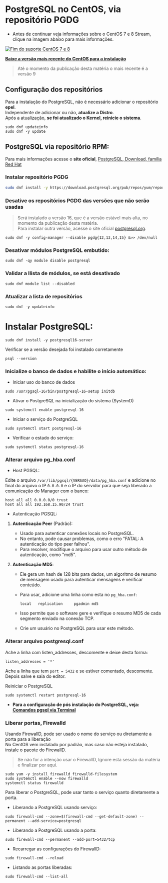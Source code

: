 # PostgreSQL no CentOS, via repositório PGDG

- Antes de continuar veja informações sobre o CentOS 7 e 8 Stream, clique na imagem abaixo para mais informações.

[![Fim do suporte CentOS 7 e 8](https://i.imgur.com/Zpk4dzc.png)](https://blog.centos.org/2023/04/end-dates-are-coming-for-centos-stream-8-and-centos-linux-7/)

[**Baixe a versão mais recente do CentOS para a instalação**](https://www.centos.org/download/#centos-stream)
> Até o momento da publicação desta matéria o mais recente é a versão 9

## Configuração dos repositórios 

Para a instalação do PostgreSQL, não é necessário adicionar o repositório **epel**.  
Independente de adicionar ou não, **atualize a Distro**.  
Após a atualização, **se foi atualizado o Kernel, reinicie o sistema**.  

```
sudo dnf updateinfo
sudo dnf -y update
```

## PostgreSQL via repositório RPM:

Para mais informações acesse o **site oficial**, [PostgreSQL, Download, família Red Hat](https://www.postgresql.org/download/linux/redhat/)

### Instalar repositório PGDG

```bash
sudo dnf install -y https://download.postgresql.org/pub/repos/yum/reporpms/EL-9-x86_64/pgdg-redhat-repo-latest.noarch.rpm
```

### Desative os repositórios PGDG das versões que não serão usadas
>Será instalado a versão 16, que é a versão estável mais alta, no momento da publicação desta matéria.  
>Para instalar outra versão, acesse o site oficial [postgresql.org](https://www.postgresql.org/).  

```
sudo dnf -y config-manager --disable pgdg{12,13,14,15} &>> /dev/null
```

### Desativar módulos PostgreSQL embutido:

```
sudo dnf -qy module disable postgresql
```

### Validar a llista de módulos, se está desativado

```
sudo dnf module list --disabled
```

### Atualizar a lista de repositórios

```
sudo dnf -y updateinfo
```

# Instalar PostgreSQL:

```
sudo dnf install -y postgresql16-server
```

Verificar se a versão desejada foi instalado corretamente  

```
psql --version
```

### Inicialize o banco de dados e habilite o início automático:

- Iniciar uso do banco de dados

```
sudo /usr/pgsql-16/bin/postgresql-16-setup initdb
```

- Ativar o PostgreSQL na inicialização do sistema (SystemD)

```
sudo systemctl enable postgresql-16
```

- Iniciar o serviço do PostgreSQL

```
sudo systemctl start postgresql-16
```

- Verificar o estado do serviço:

```
sudo systemctl status postgresql-16
```

### Alterar arquivo pg_hba.conf  

- Host PGSQL:
  
Edite o arquivo `/var/lib/pgsql/{VERSAO}/data/pg_hba.conf` e adicione no final do arquivo o IP `0.0.0.0` e o IP do servidor para que seja liberado a comunicação do Manager com o banco:



```
host all all 0.0.0.0/0 trust
host all all 192.168.15.90/24 trust
```

- Autenticação PGSQL:

1. **Autenticação Peer** (Padrão):
   - Usado para autenticar conexões locais no PostgreSQL.
   - No entanto, pode causar problemas, como o erro "FATAL: A autenticação do tipo peer falhou".
   - Para resolver, modifique o arquivo para usar outro método de autenticação, como "md5".

2. **Autenticação MD5**:
   - Ele gera um hash de 128 bits para dados, um algoritmo de resumo de mensagem usado para autenticar mensagens e verificar conteúdo.
   - Para usar, adicione uma linha como esta no `pg_hba.conf`:
   
     ```
     local   replication     pgadmin md5
     ```
     
   - Isso permite que o software gere e verifique o resumo MD5 de cada segmento enviado na conexão TCP.
   - Crie um usuário no PostgreSQL para usar este método.

### Alterar arquivo postgresql.conf  

Ache a linha com listen_addresses, descomente e deixe desta forma:

```
listen_addresses = '*'  
```

Ache a linha que tem `port = 5432` e se estiver comentado, descomente.
Depois salve e saia do editor.

Reiniciar o PostgreSQL  

```
sudo systemctl restart postgresql-16
```

- **Para a configuração de pós instalação do PostgreSQL, veja:**
[**Comandos pgsql via Terminal**](https://elppans.github.io/doc-bd/pgsql_via_Terminal)

### Liberar portas, Firewalld  

Usando FirewallD, pode ser usado o nome do serviço ou diretamente a porta para a liberação  
No CentOS vem instalado por padrão, mas caso não esteja instalado, instale o pacote do FirewallD.  
> Se não for a intenção usar o FirewallD, Ignore esta sessão da matéria e finalizar por aqui.  

```
sudo yum -y install firewalld firewalld-filesystem
sudo systemctl enable --now firewalld
systemctl status firewalld
```

Para liberar o PostgreSQL, pode usar tanto o serviço quanto diretamente a porta.  

- Liberando a PostgreSQL usando serviço:  

```
sudo firewall-cmd --zone=$(firewall-cmd --get-default-zone) --permanent --add-service=postgresql
```

- Liberando a PostgreSQL usando a porta:  

```
sudo firewall-cmd --permanent --add-port=5432/tcp
```

- Recarregar as configurações do FirewallD:    

```
sudo firewall-cmd --reload 
```

- Listando as portas liberadas:

```
sudo firewall-cmd --list-all
```
